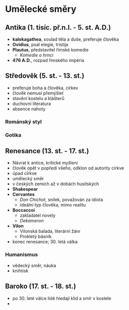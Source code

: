 # Umělecké směry

## Antika (1. tisíc. př.n.l. - 5. st. A.D.)
- **kalokagathea**, soulad  těla a duše, preferuje člověka
- **Ovidius**, psal elegie, tristija
- **Plautus**, představitel římské komedie
  - _Komedie o hrnci_
- **476 A.D.**, rozpad římského impéria

## Středověk (5. st. - 13. st.)

- preferuje boha a člověka, církev
- člověk nemusí přemýšlet
- stavění kostelu a klášterů
- duchovní literatura
- absence nahoty

### Románský styl 

### Gotika

## Renesance (13. st. - 17. st.)

- Návrat k antice, kritické myšlení
- člověk opět v popředí všeho, odklon od autority církve
- úpad církve
- umělecký směr
- v českých zemích až v dobách husitských
- **Shakespear**
- **Cervantes**
  - _Don Chichot_, snílek, považován za idiota
  - ideální typ člověka, mimo realitu
- **Boccaccoi**
  - zakladatel novely
  - _Dekameron_
- **Vilon**
  - Vilonská balada, literární žánr
  - Prokletý básník
- konec renesance; 30. letá válka

### Humanismus

- vědecký směr, náuka
- knihtisk

## Baroko (17. st. - 18. st.)

- po 30. leté válce lidé hledají klid a smír v kostele
- 